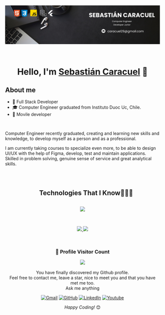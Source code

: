 ![Banner de Sebastian Caracuel](banner-Linkedin.png)

<br>
<div align="center">
<h1 align="center">Hello, I'm <a href="https://www.linkedin.com/in/sebastiancaracuelgonzalez/">Sebastián Caracuel</a> 👋</h1>

</div>


## About me
 
- 🚀 Full Stack Developer
- 🎓 Computer Engineer graduated from Instituto Duoc Uc, Chile.
- 📲 Movile developer
  
<br>

Computer Engineer recently graduated, creating and learning new skills and knowledge, to develop myself as a person and as a professional.

I am currently taking courses to specialize even more, to be able to design UI/UX with the help of Figma, develop, test and maintain applications. Skilled in problem solving, genuine sense of service and great analytical skills.

<br>



<!--h1 without bottom border-->
<div id="user-content-toc">
  <ul align="center">
    <summary><h2 style="display: inline-block">Technologies That I Know👨🏻‍💻</h2></summary>
  </ul>
</div>
<!--tech stack icons-->
<p align="center">
  <a href="https://skillicons.dev">
    <img src="https://skillicons.dev/icons?i=git,bootstrap,css,discord,docker,figma,firebase,github,html,java,js,kotlin,mysql,nodejs,postman,py,react,flutter,dart,swift,vscode&perline=14" />
  </a>
</p>

<br>

<p align="center">
<a href="https://github.com/SebastianCaracuel">
  <img height="180em" src="https://github-readme-stats-eight-theta.vercel.app/api?username=SebastianCaracuel&show_icons=true&theme=algolia&include_all_commits=true&count_private=true"/> <img height="180em" src="https://github-readme-stats-eight-theta.vercel.app/api/top-langs/?username=SebastianCaracuel&layout=compact&langs_count=8&theme=algolia"/>
</a>
</p>

<br>

<div align=center>
  <h3><b>🚀 Profile Visitor Count</b></h3>
</div>
    
<!-- retro visitor counter -->  
<p align="center" >   
  <img src="https://profile-counter.glitch.me/SebastianCaracuel/count.svg" />  
</p>


<div align="center">

You have finally discovered my Github profile. <br>
Feel free to contact me, leave a star, nice to meet you and that you have met me too. <br>
Ask me anything 

<p align="center">
  <!-- <a href=""><img src="https://img.icons8.com/bubbles/50/000000/web.png" alt="Website"/></a> -->
	<a href="caracuel29@gmail.com"><img src="https://img.icons8.com/bubbles/50/000000/gmail.png" title='Gmail' alt="Gmail"/></a>
	<a href="https://github.com/SebastianCaracuel"><img src="https://img.icons8.com/bubbles/50/000000/github.png" title='GitHub' alt="GitHub"/></a>
	<a href="https://www.linkedin.com/in/sebastiancaracuelgonzalez/"><img src="https://img.icons8.com/bubbles/50/000000/linkedin.png" title='LinkedIn' alt="LinkedIn"/></a>
	<a href="https://www.youtube.com/channel/UCeKKEt1bRUFF5Oqe7PBH48g"><img src="https://img.icons8.com/bubbles/50/000000/youtube.png" alt="Youtube"/></a> 
	
</p>

<i>Happy Coding!</i> 😊
</div>




